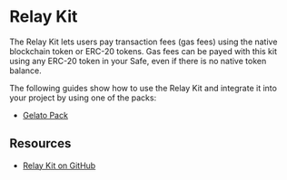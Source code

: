 # Relay Kit

The Relay Kit lets users pay transaction fees (gas fees) using the native blockchain token or ERC-20 tokens. Gas fees can be payed with this kit using any ERC-20 token in your Safe, even if there is no native token balance.

The following guides show how to use the Relay Kit and integrate it into your project by using one of the packs:
- [Gelato Pack](./gelato.md)

## Resources
- [Relay Kit on GitHub](https://github.com/safe-global/safe-core-sdk/tree/main/packages/relay-kit)
